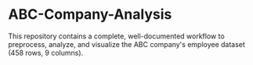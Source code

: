 # ABC-Company-Analysis
This repository contains a complete, well-documented workflow to preprocess, analyze, and visualize the ABC company's employee dataset (458 rows, 9 columns).
